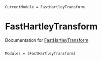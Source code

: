 ```@meta
CurrentModule = FastHartleyTransform
```

# FastHartleyTransform

Documentation for [FastHartleyTransform](https://github.com/EHTJulia/FastHartleyTransform.jl).

```@index
```

```@autodocs
Modules = [FastHartleyTransform]
```
